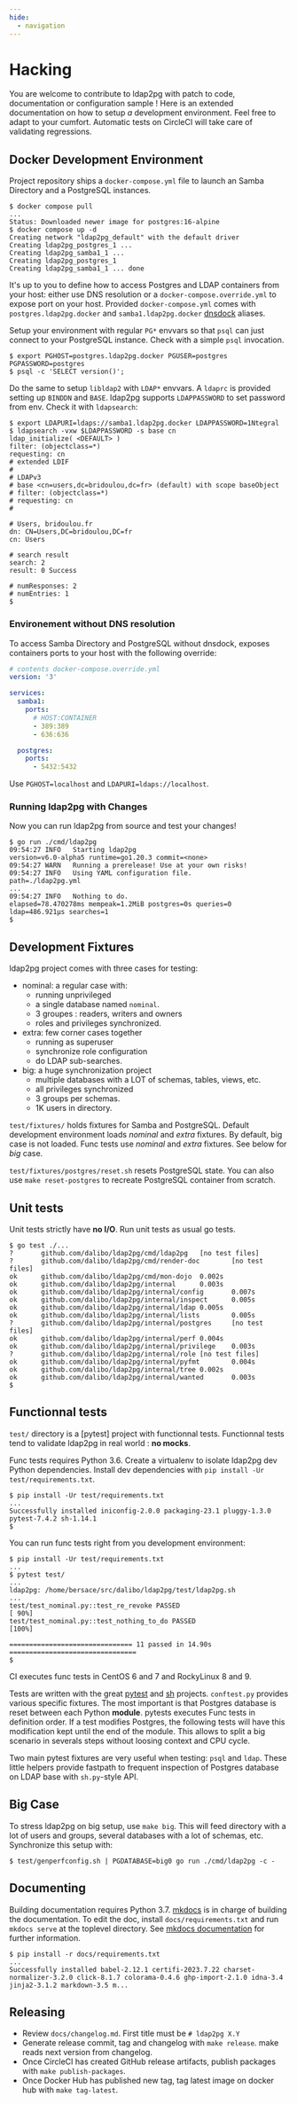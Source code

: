 ```yaml
---
hide:
  - navigation
---
```


<h1>Hacking</h1>

You are welcome to contribute to ldap2pg with patch to code, documentation or configuration sample !
Here is an extended documentation on how to setup *a* development environment.
Feel free to adapt to your cumfort.
Automatic tests on CircleCI will take care of validating regressions.


## Docker Development Environment

Project repository ships a `docker-compose.yml` file to launch an Samba Directory and a PostgreSQL instances.

``` console
$ docker compose pull
...
Status: Downloaded newer image for postgres:16-alpine
$ docker compose up -d
Creating network "ldap2pg_default" with the default driver
Creating ldap2pg_postgres_1 ...
Creating ldap2pg_samba1_1 ...
Creating ldap2pg_postgres_1
Creating ldap2pg_samba1_1 ... done
```

It's up to you to define how to access Postgres and LDAP containers from your host:
either use DNS resolution or a `docker-compose.override.yml` to expose port on your host.
Provided `docker-compose.yml` comes with `postgres.ldap2pg.docker` and `samba1.ldap2pg.docker` [dnsdock](https://github.com/aacebedo/dnsdock) aliases.

Setup your environment with regular `PG*` envvars so that `psql` can just connect to your PostgreSQL instance.
Check with a simple `psql` invocation.

``` console
$ export PGHOST=postgres.ldap2pg.docker PGUSER=postgres PGPASSWORD=postgres
$ psql -c 'SELECT version()';
```

Do the same to setup `libldap2` with `LDAP*` envvars.
A `ldaprc` is provided setting up `BINDDN` and `BASE`.
ldap2pg supports `LDAPPASSWORD` to set password from env.
Check it with `ldapsearch`:

``` console
$ export LDAPURI=ldaps://samba1.ldap2pg.docker LDAPPASSWORD=1Ntegral
$ ldapsearch -vxw $LDAPPASSWORD -s base cn
ldap_initialize( <DEFAULT> )
filter: (objectclass=*)
requesting: cn
# extended LDIF
#
# LDAPv3
# base <cn=users,dc=bridoulou,dc=fr> (default) with scope baseObject
# filter: (objectclass=*)
# requesting: cn
#

# Users, bridoulou.fr
dn: CN=Users,DC=bridoulou,DC=fr
cn: Users

# search result
search: 2
result: 0 Success

# numResponses: 2
# numEntries: 1
$
```

### Environement without DNS resolution

To access Samba Directory and PostgreSQL without dnsdock,
exposes containers ports to your host with the following override:

``` yaml
# contents docker-compose.override.yml
version: '3'

services:
  samba1:
    ports:
      # HOST:CONTAINER
      - 389:389
      - 636:636

  postgres:
    ports:
      - 5432:5432
```

Use `PGHOST=localhost` and `LDAPURI=ldaps://localhost`.


### Running ldap2pg with Changes

Now you can run ldap2pg from source and test your changes!

``` console
$ go run ./cmd/ldap2pg
09:54:27 INFO   Starting ldap2pg                                 version=v6.0-alpha5 runtime=go1.20.3 commit=<none>
09:54:27 WARN   Running a prerelease! Use at your own risks!
09:54:27 INFO   Using YAML configuration file.                   path=./ldap2pg.yml
...
09:54:27 INFO   Nothing to do.                                   elapsed=78.470278ms mempeak=1.2MiB postgres=0s queries=0 ldap=486.921µs searches=1
$
```

## Development Fixtures

ldap2pg project comes with three cases for testing:

  - nominal: a regular case with:
    - running unprivileged
    - a single database named `nominal`.
    - 3 groupes : readers, writers and owners
    - roles and privileges synchronized.
  - extra: few corner cases together
    - running as superuser
    - synchronize role configuration
    - do LDAP sub-searches.
  - big: a huge synchronization project
    - multiple databases with a LOT of schemas, tables, views, etc.
    - all privileges synchronized
    - 3 groups per schemas.
    - 1K users in directory.

`test/fixtures/` holds fixtures for Samba and PostgreSQL.
Default development environment loads *nominal* and *extra* fixtures.
By default, big case is not loaded.
Func tests use *nominal* and *extra* fixtures.
See below for *big* case.

`test/fixtures/postgres/reset.sh` resets PostgreSQL state.
You can also use `make reset-postgres` to recreate PostgreSQL container from scratch.


## Unit tests

Unit tests strictly have **no I/O**.
Run unit tests as usual go tests.

``` console
$ go test ./...
?       github.com/dalibo/ldap2pg/cmd/ldap2pg   [no test files]
?       github.com/dalibo/ldap2pg/cmd/render-doc        [no test files]
ok      github.com/dalibo/ldap2pg/cmd/mon-dojo  0.002s
ok      github.com/dalibo/ldap2pg/internal      0.003s
ok      github.com/dalibo/ldap2pg/internal/config       0.007s
ok      github.com/dalibo/ldap2pg/internal/inspect      0.005s
ok      github.com/dalibo/ldap2pg/internal/ldap 0.005s
ok      github.com/dalibo/ldap2pg/internal/lists        0.005s
?       github.com/dalibo/ldap2pg/internal/postgres     [no test files]
ok      github.com/dalibo/ldap2pg/internal/perf 0.004s
ok      github.com/dalibo/ldap2pg/internal/privilege    0.003s
?       github.com/dalibo/ldap2pg/internal/role [no test files]
ok      github.com/dalibo/ldap2pg/internal/pyfmt        0.004s
ok      github.com/dalibo/ldap2pg/internal/tree 0.002s
ok      github.com/dalibo/ldap2pg/internal/wanted       0.003s
$
```


## Functionnal tests

`test/` directory is a [pytest] project with functionnal tests.
Functionnal tests tend to validate ldap2pg in real world : **no mocks**.

Func tests requires Python 3.6.
Create a virtualenv to isolate ldap2pg dev Python dependencies.
Install dev dependencies with `pip install -Ur test/requirements.txt`.


``` console
$ pip install -Ur test/requirements.txt
...
Successfully installed iniconfig-2.0.0 packaging-23.1 pluggy-1.3.0 pytest-7.4.2 sh-1.14.1
$
```

You can run func tests right from you development environment:


``` console
$ pip install -Ur test/requirements.txt
...
$ pytest test/
...
ldap2pg: /home/bersace/src/dalibo/ldap2pg/test/ldap2pg.sh
...
test/test_nominal.py::test_re_revoke PASSED                                  [ 90%]
test/test_nominal.py::test_nothing_to_do PASSED                              [100%]

=============================== 11 passed in 14.90s ================================
$
```

CI executes func tests in CentOS 6 and 7 and RockyLinux 8 and 9.

Tests are written with the great [pytest](https://doc.pytest.org) and [sh](https://amoffat.github.io/sh/) projects.
`conftest.py` provides various specific fixtures.
The most important is that Postgres database is reset between each Python **module**.
pytests executes Func tests in definition order.
If a test modifies Postgres, the following tests will have this modification kept until the end of the module.
This allows to split a big scenario in severals steps without loosing context and CPU cycle.

Two main pytest fixtures are very useful when testing: `psql` and `ldap`.
These little helpers provide fastpath to frequent inspection of Postgres database on LDAP base with `sh.py`-style API.


## Big Case

To stress ldap2pg on big setup, use `make big`.
This will feed directory with a lot of users and groups, several databases with a lot of schemas, etc.
Synchronize this setup with:

``` console
$ test/genperfconfig.sh | PGDATABASE=big0 go run ./cmd/ldap2pg -c -
```


## Documenting

Building documentation requires Python 3.7.
[mkdocs](http://www.mkdocs.org) is in charge of building the documentation.
To edit the doc, install `docs/requirements.txt` and run `mkdocs serve` at the toplevel directory.
See [mkdocs documentation](http://www.mkdocs.org/user-guide/writing-your-docs/) for further information.

``` console
$ pip install -r docs/requirements.txt
...
Successfully installed babel-2.12.1 certifi-2023.7.22 charset-normalizer-3.2.0 click-8.1.7 colorama-0.4.6 ghp-import-2.1.0 idna-3.4 jinja2-3.1.2 markdown-3.5 m...
```


## Releasing

- Review `docs/changelog.md`.
  First title must be `# ldap2pg X.Y`
- Generate release commit, tag and changelog with `make release`.
  make reads next version from changelog.
- Once CircleCI has created GitHub release artifacts, publish packages with `make publish-packages`.
- Once Docker Hub has published new tag, tag latest image on docker hub with `make tag-latest`.
